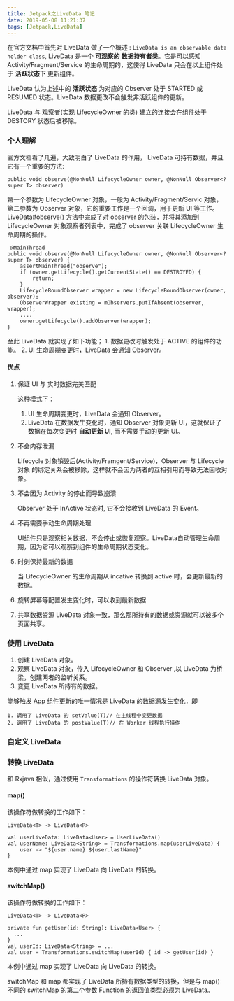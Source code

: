 ```yaml
---
title: Jetpack之LiveData 笔记
date: 2019-05-08 11:21:37
tags: [Jetpack,LiveData]
---
```


在官方文档中首先对 LiveData 做了一个概述 : `LiveData is an observable data holder class`, LiveData 是一个 **可观察的** **数据持有者类**。它是可以感知 Activity/Fragment/Service 的生命周期的，这使得 LiveData 只会在以上组件处于 **活跃状态下** 更新组件。

LiveData 认为上述中的 **活跃状态** 为对应的 Observer 处于 STARTED 或 RESUMED 状态。LiveData 数据更改不会触发非活跃组件的更新。

LiveData 与 观察者(实现 LifecycleOwner 的类) 建立的连接会在组件处于 DESTORY 状态后被移除。

### 个人理解

官方文档看了几遍，大致明白了 LiveData 的作用， LiveData 可持有数据，并且它有一个重要的方法:

`public void observe(@NonNull LifecycleOwner owner, @NonNull Observer<? super T> observer)` 

<!-- more -->

第一个参数为 LifecycleOwner 对象，一般为 Activity/Fragment/Servic 对象，第二参数为 Observer 对象，它的重要工作是一个回调，用于更新 UI 等工作。 LiveData#observe() 方法中完成了对 observer 的包装，并将其添加到 LifecycleOwner 对象观察者列表中，完成了 observer 关联 LifecycleOwner 生命周期的操作。

```
 @MainThread
public void observe(@NonNull LifecycleOwner owner, @NonNull Observer<? super T> observer) {
    assertMainThread("observe");
    if (owner.getLifecycle().getCurrentState() == DESTROYED) {
        return;
    }
    LifecycleBoundObserver wrapper = new LifecycleBoundObserver(owner, observer);
    ObserverWrapper existing = mObservers.putIfAbsent(observer, wrapper);
    ....
    owner.getLifecycle().addObserver(wrapper);
}
```

至此 LiveData 就实现了如下功能；
    1. 数据更改时触发处于 ACTIVE 的组件的功能。
    2. UI 生命周期变更时，LiveData 会通知 Observer。

#### 优点


1. 保证 UI 与 实时数据完美匹配

    这种模式下：
    
    1. UI 生命周期变更时，LiveData 会通知 Observer。
    2. LiveData 在数据发生变化时，通知 Observer 对象更新 UI，这就保证了数据在每次变更时 **自动更新 UI**, 而不需要手动的更新 UI。


2. 不会内存泄漏

    Lifecycle 对象销毁后(Activity/Framgent/Service)，Observer 与 Lifecycle 对象 的绑定关系会被移除，这样就不会因为两者的互相引用而导致无法回收对象。

3. 不会因为 Activity 的停止而导致崩溃

    Observer 处于 InActive 状态时, 它不会接收到 LiveData 的 Event。

4. 不再需要手动生命周期处理

    UI组件只是观察相关数据，不会停止或恢复观察。LiveData自动管理生命周期，因为它可以观察到组件的生命周期状态变化。

5. 时刻保持最新的数据

    当 LifecycleOwner 的生命周期从 incative 转换到 active 时，会更新最新的数据。

6. 旋转屏幕等配置发生变化时，可以收到最新数据
7. 共享数据资源
   LiveData 对象一致，那么那所持有的数据或资源就可以被多个页面共享。


### 使用 LiveData


1. 创建 LiveData 对象。
2. 观察 LiveData 对象，传入 LifecycleOwner 和 Observer ,以 LiveData 为桥梁，创建两者的监听关系。
3. 变更 LiveData 所持有的数据。

能够触发 App 组件更新的唯一情况是 LiveData 的数据源发生变化，即

    1. 调用了 LiveData 的 setValue(T)// 在主线程中变更数据
    2. 调用了 LiveData 的 postValue(T)// 在 Worker 线程执行操作


### 自定义 LiveData

### 转换 LiveData

和 Rxjava 相似，通过使用 `Transformations` 的操作符转换 LiveData 对象。

#### map()

该操作符做转换的工作如下：

    LiveData<T> -> LiveData<R>

```
val userLiveData: LiveData<User> = UserLiveData()
val userName: LiveData<String> = Transformations.map(userLiveData) {
    user -> "${user.name} ${user.lastName}"
}
```
本例中通过 map 实现了 LiveData<User> 向 LiveData<String> 的转换。

#### switchMap()

该操作符做转换的工作如下：

    LiveData<T> -> LiveData<R>


```
private fun getUser(id: String): LiveData<User> {
  ...
}
val userId: LiveData<String> = ...
val user = Transformations.switchMap(userId) { id -> getUser(id) }
```

本例中通过 map 实现了 LiveData<String> 向 LiveData<User> 的转换。

switchMap 和 map 都实现了 LiveData 所持有数据类型的转换，但是与 map() 不同的 switchMap 的第二个参数 Function 的返回值类型必须为 LiveData。
